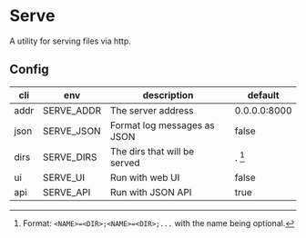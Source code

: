 # Serve

A utility for serving files via http.

## Config

| cli  | env        | description                  | default      |
| ---- | ---------- | ---------------------------- | ------------ |
| addr | SERVE_ADDR | The server address           | 0.0.0.0:8000 |
| json | SERVE_JSON | Format log messages as JSON  | false        |
| dirs | SERVE_DIRS | The dirs that will be served | . [^1]       |
| ui   | SERVE_UI   | Run with web UI              | false        |
| api  | SERVE_API  | Run with JSON API            | true         |

[^1]: Format: `<NAME>=<DIR>;<NAME>=<DIR>;...` with the name being optional.

